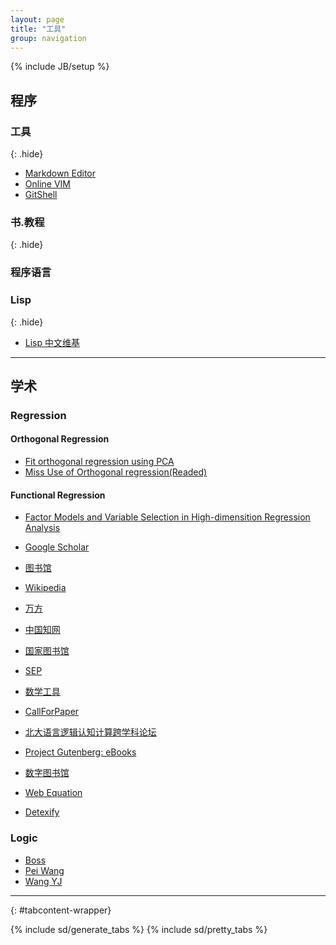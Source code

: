 ```yaml
---
layout: page
title: "工具"
group: navigation
---
```

{% include JB/setup %}

<div markdown="1">

## 程序

### 工具
{: .hide}

* [Markdown Editor](http://chaous.com/markdown/)
* [Online VIM](http://myv.im)
* [GitShell](https://www.gitshell.com/)

### 书.教程
{: .hide}


### 程序语言

### Lisp
{: .hide}

* [Lisp 中文维基](http://lisp.org.cn/wiki/)

-----------------------

## 学术

### Regression

#### Orthogonal Regression

* [Fit orthogonal regression using PCA](http://www.mathworks.com/help/stats/examples/fitting-an-orthogonal-regression-using-principal-components-analysis.html)
* [Miss Use of Orthogonal regression(Readed)](http://www.stat.tamu.edu/~carroll/ftp/2011.papers.directory/Orthogonal_Regression.pdf)

#### Functional Regression

* [Factor Models and Variable Selection in High-dimensition Regression Analysis](http://arxiv.org/pdf/1202.5151v1.pdf)

* [Google Scholar](http://scholar.google.com)
* [图书馆](http://www.lib.pku.edu.cn)
* [Wikipedia](http://www.wikipedia.org/)
* [万方](http://g.wanfangdata.com.cn/)
* [中国知网](http://www.cnki.net/)
* [国家图书馆](http://www.nlc.gov.cn/)
* [SEP](http://plato.stanford.edu/)
* [数学工具](http://zh.numberempire.com/)
* [CallForPaper](http://www.wikicfp.com/cfp/)
* [北大语言逻辑认知计算跨学科论坛](http://llcc.pku.edu.cn/llcc/)
* [Project Gutenberg: eBooks](http://www.gutenberg.org/wiki/Main_Page)
* [数字图书馆](http://www.wdl.org/zh/)
* [Web Equation](http://webdemo.visionobjects.com/equation.html?locale=zh_CN)
* [Detexify](http://detexify.kirelabs.org/classify.html)

### Logic

* [Boss](http://www.is.pku.edu.cn/~lz/cindex.html)
* [Pei Wang](http://www.cis.temple.edu/~wangp/)
* [Wang YJ](http://www.phil.pku.edu.cn/personal/wangyj/index.html)

-----------------------

</div>
{: #tabcontent-wrapper}

{% include sd/generate_tabs %}
{% include sd/pretty_tabs %}

